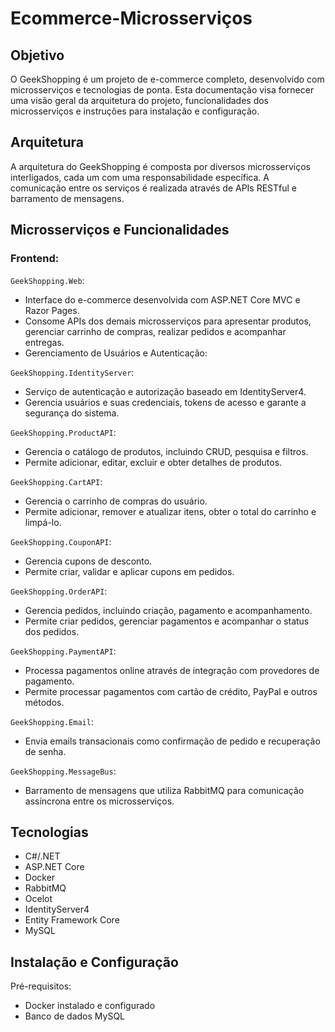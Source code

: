 # Ecommerce-Microsserviços

## Objetivo

O GeekShopping é um projeto de e-commerce completo, desenvolvido com microsserviços e tecnologias de ponta. Esta documentação visa fornecer uma visão geral da arquitetura do projeto, funcionalidades dos microsserviços e instruções para instalação e configuração.

## Arquitetura

A arquitetura do GeekShopping é composta por diversos microsserviços interligados, cada um com uma responsabilidade específica. A comunicação entre os serviços é realizada através de APIs RESTful e barramento de mensagens.

## Microsserviços e Funcionalidades

### Frontend:

`GeekShopping.Web`:
- Interface do e-commerce desenvolvida com ASP.NET Core MVC e Razor Pages.
- Consome APIs dos demais microsserviços para apresentar produtos, gerenciar carrinho de compras, realizar pedidos e acompanhar entregas.
- Gerenciamento de Usuários e Autenticação:

`GeekShopping.IdentityServer`:
- Serviço de autenticação e autorização baseado em IdentityServer4.
- Gerencia usuários e suas credenciais, tokens de acesso e garante a segurança do sistema.

`GeekShopping.ProductAPI`:
- Gerencia o catálogo de produtos, incluindo CRUD, pesquisa e filtros.
- Permite adicionar, editar, excluir e obter detalhes de produtos.

`GeekShopping.CartAPI`:
- Gerencia o carrinho de compras do usuário.
- Permite adicionar, remover e atualizar itens, obter o total do carrinho e limpá-lo.

`GeekShopping.CouponAPI`:
- Gerencia cupons de desconto.
- Permite criar, validar e aplicar cupons em pedidos.

`GeekShopping.OrderAPI`:
- Gerencia pedidos, incluindo criação, pagamento e acompanhamento.
- Permite criar pedidos, gerenciar pagamentos e acompanhar o status dos pedidos.

`GeekShopping.PaymentAPI`:
- Processa pagamentos online através de integração com provedores de pagamento.
- Permite processar pagamentos com cartão de crédito, PayPal e outros métodos.
  
`GeekShopping.Email`:
- Envia emails transacionais como confirmação de pedido e recuperação de senha.

`GeekShopping.MessageBus`:
- Barramento de mensagens que utiliza RabbitMQ para comunicação assíncrona entre os microsserviços.

## Tecnologias
- C#/.NET
- ASP.NET Core
- Docker
- RabbitMQ
- Ocelot
- IdentityServer4
- Entity Framework Core
- MySQL

  
## Instalação e Configuração

Pré-requisitos:

- Docker instalado e configurado
- Banco de dados MySQL
